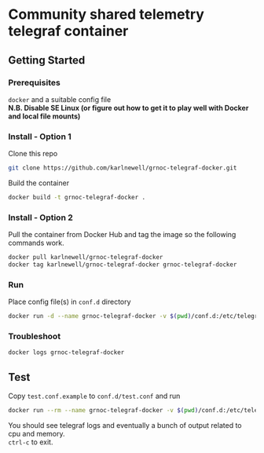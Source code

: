 # Community shared telemetry telegraf container

## Getting Started

### Prerequisites

`docker` and a suitable config file  
**N.B. Disable SE Linux (or figure out how to get it to play well with Docker and local file mounts)**

### Install - Option 1

Clone this repo

```sh
git clone https://github.com/karlnewell/grnoc-telegraf-docker.git
```

Build the container

```sh
docker build -t grnoc-telegraf-docker .
```

### Install - Option 2

Pull the container from Docker Hub and tag the image so the following commands work.

```sh
docker pull karlnewell/grnoc-telegraf-docker
docker tag karlnewell/grnoc-telegraf-docker grnoc-telegraf-docker
```

### Run

Place config file(s) in `conf.d` directory

```sh
docker run -d --name grnoc-telegraf-docker -v $(pwd)/conf.d:/etc/telegraf/grnoc/conf.d grnoc-telegraf-docker
```

### Troubleshoot

```sh
docker logs grnoc-telegraf-docker
```

## Test

Copy `test.conf.example` to `conf.d/test.conf` and run

```sh
docker run --rm --name grnoc-telegraf-docker -v $(pwd)/conf.d:/etc/telegraf/grnoc/conf.d grnoc-telegraf-docker
```

You should see telegraf logs and eventually a bunch of output related to cpu and memory.  
`ctrl-c` to exit.
